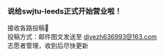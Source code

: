 ### 说给swjtu-leeds正式开始营业啦！  
接收各路投稿👋  
投稿方式：邮件图文发送至 diyezh636993@163.com  
志愿者管理，收到后尽快更新

<!--
**SayToXNJDLZ/SayToXNJDLZ** is a ✨ _special_ ✨ repository because its `README.md` (this file) appears on your GitHub profile.

Here are some ideas to get you started:

- 🔭 I’m currently working on ...
- 🌱 I’m currently learning ...
- 👯 I’m looking to collaborate on ...
- 🤔 I’m looking for help with ...
- 💬 Ask me about ...
- 📫 How to reach me: ...
- 😄 Pronouns: ...
- ⚡ Fun fact: ...
-->
